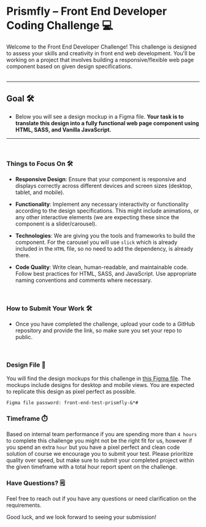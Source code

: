 # Prismfly – Front End Developer Coding Challenge 💻


Welcome to the Front End Developer Challenge! This challenge is designed to assess your skills and creativity in front end web development. You'll be working on a project that involves building a responsive/flexible web page component based on given design specifications.
<br>
<br>
<hr>

## Goal 🛠️


- Below you will see a design mockup in a Figma file. **Your task is to translate this design into a fully functional web page component using HTML, SASS, and Vanilla JavaScript.**
<hr>
<br>

### Things to Focus On 🛠️

- **Responsive Design**: Ensure that your component is responsive and displays correctly across different devices and screen sizes (desktop, tablet, and mobile).

- **Functionality**: Implement any necessary interactivity or functionality according to the design specifications. This might include animations, or any other interactive elements (we are expecting these since the component is a slider/carousel).

- **Technologies**: We are giving you the tools and frameworks to build the component. For the carousel you will use `slick` which is already included in the `HTML` file, so no need to add the dependency, is already there.

- **Code Quality**: Write clean, human-readable, and maintainable code. Follow best practices for HTML, SASS, and JavaScript. Use appropriate naming conventions and comments where necessary.
<br>

### How to Submit Your Work 🛠️

- Once you have completed the challenge, upload your code to a GitHub repository and provide the link, so make sure you set your repo to public.
<br>

### Design File 🎨

You will find the design mockups for this challenge in [this Figma file](https://www.figma.com/file/WIBE9KLcuTjLBZ2tfIJVro/Untitled?type=design&node-id=2-85&mode=design&t=Xk0CJwU8xRUw4s9n-0). The mockups include designs for desktop and mobile views. You are expected to replicate this design as pixel perfect as possible.

`Figma file password: front-end-test-prismfly-&*#`
<br>

### Timeframe ⏱️

Based on internal team performance if you are spending more than `4 hours` to complete this challenge you might not be the right fit for us, however if you spend an extra `hour` but you have a pixel perfect and clean code solution of course we encourage you to submit your test. Please prioritize quality over speed, but make sure to submit your completed project within the given timeframe with a total hour report spent on the challenge.
<br>

### Have Questions? 🗒️

Feel free to reach out if you have any questions or need clarification on the requirements.

Good luck, and we look forward to seeing your submission!
